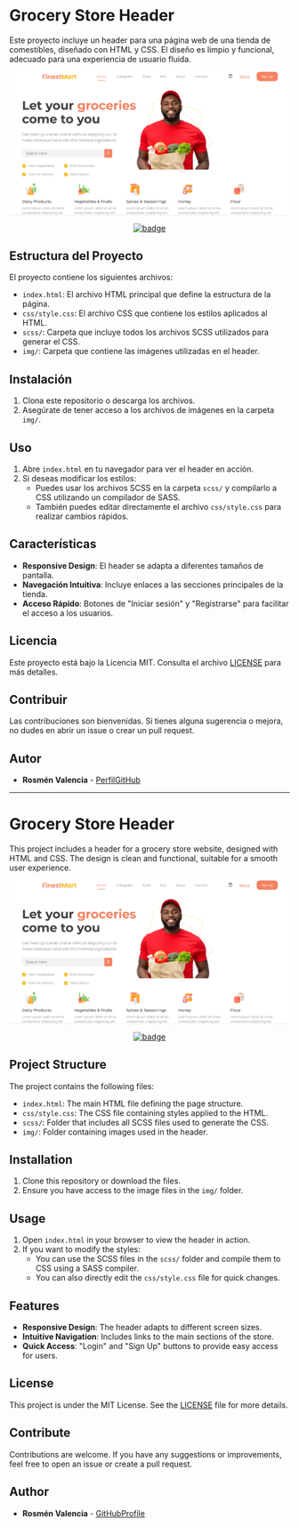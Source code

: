 # Grocery Store Header

Este proyecto incluye un header para una página web de una tienda de comestibles, diseñado con HTML y CSS. El diseño es limpio y funcional, adecuado para una experiencia de usuario fluida.

<div style="text-align: center;">
    <img src="groceries.png" alt="Header" style="display: block; margin: 0 auto;">
</div>
<p align="center">
    <a href="code/">
        <img src="https://img.shields.io/badge/ver%20codigo-%23F16718?style=for-the-badge" alt="badge">
    </a>
</p>


  

## Estructura del Proyecto

El proyecto contiene los siguientes archivos:

- `index.html`: El archivo HTML principal que define la estructura de la página.
- `css/style.css`: El archivo CSS que contiene los estilos aplicados al HTML.
- `scss/`: Carpeta que incluye todos los archivos SCSS utilizados para generar el CSS.
- `img/`: Carpeta que contiene las imágenes utilizadas en el header.

## Instalación

1. Clona este repositorio o descarga los archivos.
2. Asegúrate de tener acceso a los archivos de imágenes en la carpeta `img/`.

## Uso

1. Abre `index.html` en tu navegador para ver el header en acción.
2. Si deseas modificar los estilos:
   - Puedes usar los archivos SCSS en la carpeta `scss/` y compilarlo a CSS utilizando un compilador de SASS.
   - También puedes editar directamente el archivo `css/style.css` para realizar cambios rápidos.

## Características

- **Responsive Design**: El header se adapta a diferentes tamaños de pantalla.
- **Navegación Intuitiva**: Incluye enlaces a las secciones principales de la tienda.
- **Acceso Rápido**: Botones de "Iniciar sesión" y "Registrarse" para facilitar el acceso a los usuarios.

## Licencia

Este proyecto está bajo la Licencia MIT. Consulta el archivo [LICENSE](LICENSE) para más detalles.

## Contribuir

Las contribuciones son bienvenidas. Si tienes alguna sugerencia o mejora, no dudes en abrir un issue o crear un pull request.

## Autor

- **Rosmén Valencia** - [PerfilGitHub](https://github.com/RosmenPro)

---

# Grocery Store Header

This project includes a header for a grocery store website, designed with HTML and CSS. The design is clean and functional, suitable for a smooth user experience.

<div style="text-align: center;">
    <img src="groceries.png" alt="Header" style="display: block; margin: 0 auto;">
</div>
<p align="center">
    <a href="code/">
        <img src="https://img.shields.io/badge/ver%20codigo-%23F16718?style=for-the-badge" alt="badge">
    </a>
</p>

## Project Structure

The project contains the following files:

- `index.html`: The main HTML file defining the page structure.
- `css/style.css`: The CSS file containing styles applied to the HTML.
- `scss/`: Folder that includes all SCSS files used to generate the CSS.
- `img/`: Folder containing images used in the header.

## Installation

1. Clone this repository or download the files.
2. Ensure you have access to the image files in the `img/` folder.

## Usage

1. Open `index.html` in your browser to view the header in action.
2. If you want to modify the styles:
   - You can use the SCSS files in the `scss/` folder and compile them to CSS using a SASS compiler.
   - You can also directly edit the `css/style.css` file for quick changes.

## Features

- **Responsive Design**: The header adapts to different screen sizes.
- **Intuitive Navigation**: Includes links to the main sections of the store.
- **Quick Access**: "Login" and "Sign Up" buttons to provide easy access for users.

## License

This project is under the MIT License. See the [LICENSE](LICENSE) file for more details.

## Contribute

Contributions are welcome. If you have any suggestions or improvements, feel free to open an issue or create a pull request.

## Author

- **Rosmén Valencia** - [GitHubProfile](https://github.com/RosmenPro)

